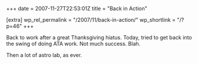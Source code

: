 +++
date = 2007-11-27T22:53:01Z
title = "Back in Action"

[extra]
wp_rel_permalink = "/2007/11/back-in-action/"
wp_shortlink = "/?p=46"
+++

Back to work after a great Thanksgiving hiatus. Today, tried to get back into
the swing of doing ATA work. Not much success. Blah.

Then a lot of astro lab, as ever.
